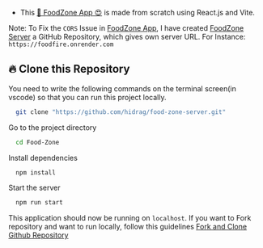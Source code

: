 -   This [🚀 FoodZone App 😍](https://foodfire-app.netlify.app/) is made from scratch using React.js and Vite.

Note: To Fix the `CORS` Issue in [FoodZone App](https://foodfire-app.netlify.app/), I have created [FoodZone Server](https://github.com/hidrag/food-zone-server) a GitHub Repository, which gives own server URL. For Instance: `https://foodfire.onrender.com`

## 🔥 Clone this Repository

You need to write the following commands on the terminal screen(in vscode) so that you can run this project locally.

```bash
  git clone "https://github.com/hidrag/food-zone-server.git"
```

Go to the project directory

```bash
  cd Food-Zone
```

Install dependencies

```bash
  npm install
```

Start the server

```bash
  npm run start
```

This application should now be running on `localhost`. If you want to Fork repository and want to run locally, follow this guidelines [Fork and Clone Github Repository](https://docs.github.com/en/get-started/quickstart/fork-a-repo)
